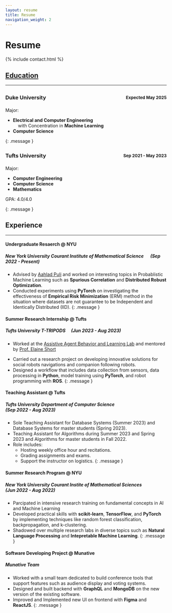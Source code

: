 ```yaml
---
layout: resume
title: Resume
navigation_weight: 2
---
```

<!-- <script
  src="https://cdn.mathjax.org/mathjax/latest/MathJax.js?config=TeX-AMS-MML_HTMLorMML"
  type="text/javascript">
</script> -->
# Resume

{% include contact.html %}

## [Education](/education)
---

<div>
  <h3 style="display: flex; justify-content: space-between; align-items: center;">
      <span style="text-align: left;">Duke University</span>
      <span style="float:right;font-size:0.8em;padding: 0.5em 0;">
          Expected May 2025
      </span>
  </h3>
  <p style="margin-bottom:5px">Major:  <ul>
      <li><b>Electrical and Computer Engineering</b><br>&nbsp;&nbsp;&nbsp;&nbsp;with Concentration in <b>Machine Learning</b></li>
      <li><b>Computer Science</b></li>
    </ul>
  </p>
  <!-- <p> GPA: 4.0/4.0 </p> -->
</div>
{: .message }


<div>
  <h3 style="display: flex; justify-content: space-between; align-items: center;">
      <span style="text-align: left;">Tufts University</span>
      <span style="float:right;font-size:0.8em;padding: 0.5em 0;">
          Sep 2021 - May 2023
      </span>
  </h3>
  <p style="margin-bottom:5px">Major:  <ul>
      <li><b>Computer Engineering</b></li>
      <li><b>Computer Science</b></li>
      <li><b>Mathematics</b></li>
    </ul>
  </p>
  <p> GPA: 4.0/4.0 </p>
</div>
{: .message }

## Experience
---
#### Undergraduate Resaerch @ NYU
##### New York University Courant Institute of Mathematical Science &emsp; (Sep 2022 - Present)
 - Advised by [Aahlad Puli](https://aahladmanas.github.io/) and worked on interesting topics in 
 Probablistic Machine Learning such as **Spurious Correlation** and **Distributed Robust Optimization**.
 - Conducted experiments using **PyTorch** on investigating the effectiveness of **Empirical Risk Minimization** (ERM) method in the situation where datasets are not guarantee to be 
 Independent and Identically Distributed (IID).
{: .message }

#### Summer Research Internship @ Tufts
##### Tufts University T-TRIPODS &emsp;(Jun 2023 - Aug 2023)
 - Worked at the [Assistive Agent Behavior and Learning Lab](https://aabl.cs.tufts.edu/) and mentored by [Prof. Elaine Short](https://engineering.tufts.edu/cs/people/faculty/elaine-short)
 * Carried out a research project on developing innovative solutions for social robots navigations and companion following robots.
 * Designed a workflow that includes data collection from sensors, data processing in **Python**, model training using **PyTorch**, and robot programming with **ROS**.
{: .message }

#### Teaching Assistant @ Tufts
##### Tufts University Department of Computer Science <br>(Sep 2022 - Aug 2023)
 * Sole Teaching Assistant for Database Systems (Summer 2023) and Database Systems for master students (Spring 2023). 
 * Teaching Assistant for Algorithms during Summer 2023 and Spring 2023 and Algorithms for master students in Fall 2022.
 * Role includes:
     * Hosting weekly office hour and recitations.
     * Grading assignments and exams.
     * Support the instructor on logistics.
{: .message }

#### Summer Research Program @ NYU
##### New York University Courant Instite of Mathematical Sciences <br>(Jun 2022 - Aug 2022)
 * Parcipated in intensive research training on fundamental concepts in AI and Machine Learning
 * Developed practical skills with **scikit-learn**, **TensorFlow**, and **PyTorch** by implementing
 techniques like random forest classification, backpropagation, and k-clustering.
 * Shadowed over multiple research labs in diverse topics such as **Natural Language Processing** and
 **Intepretable Machine Learning**.
{: .message }

#### Software Developing Project @ Munative
##### Munative Team
 * Worked with a small team dedicated to build conference tools that 
 support features such as audience display and voting systems.
 * Designed and built backend with **GraphQL** and **MongoDB** on the new version
 of the existing software.
 * Improved and Implemented new UI on frontend with **Figma** and **ReactJS**.
{: .message }

